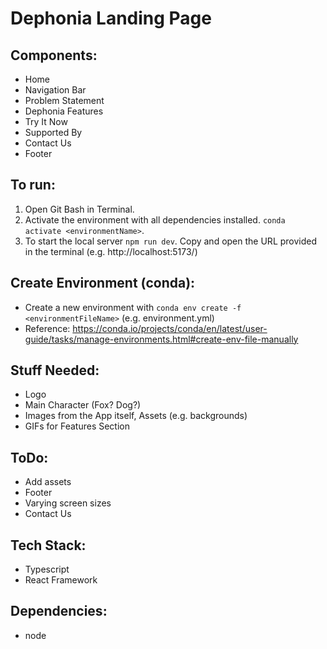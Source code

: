 # Dephonia Landing Page

## Components:

- Home 
- Navigation Bar
- Problem Statement
- Dephonia Features
- Try It Now
- Supported By 
- Contact Us 
- Footer

## To run:
1. Open Git Bash in Terminal. 
2. Activate the environment with all dependencies installed. `conda activate <environmentName>`. 
3. To start the local server `npm run dev`. Copy and open the URL provided in the terminal (e.g. http://localhost:5173/) 

## Create Environment (conda):
- Create a new environment with `conda env create -f <environmentFileName>` (e.g. environment.yml)
- Reference: https://conda.io/projects/conda/en/latest/user-guide/tasks/manage-environments.html#create-env-file-manually

## Stuff Needed:
- Logo
- Main Character (Fox? Dog?)
- Images from the App itself, Assets (e.g. backgrounds)
- GIFs for Features Section

## ToDo:
- Add assets
- Footer
- Varying screen sizes
- Contact Us

## Tech Stack: 
- Typescript
- React Framework 

## Dependencies: 
- node